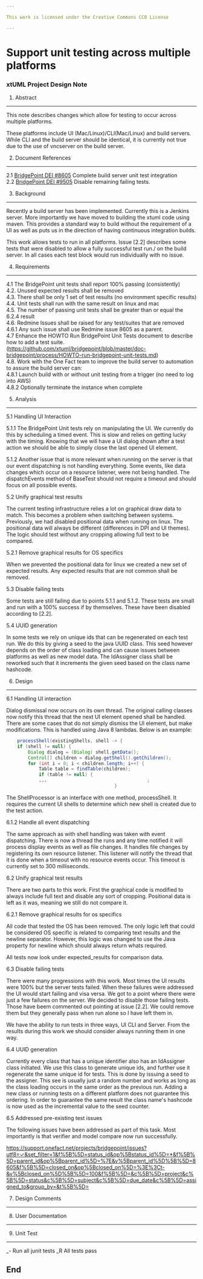 ```yaml
---

This work is licensed under the Creative Commons CC0 License

---
```


# Support unit testing across multiple platforms
### xtUML Project Design Note


1. Abstract
-----------
This note describes changes which allow for testing to occur across multiple platforms.  

These platforms include UI (Mac/Linux)/CLI(Mac/Linux) and build servers.  While CLI and the build server should be identical, it is currently not true due to the use of vncserver on the build server.

2. Document References
----------------------
<a id="2.1"></a>2.1 [BridgePoint DEI #8605](https://support.onefact.net/issues/8605) Complete build server unit test integration   
<a id="2.2"></a>2.2 [BridgePoint DEI #9505](https://support.onefact.net/issues/9505) Disable remaining failing tests.    

3. Background
-------------
Recently a build server has been implemented.  Currently this is a Jenkins server.  More importantly we have moved to building the xtuml code using maven.  This provides a standard way to build without the requirement of a UI as well as puts us in the direction of having continuous integration builds.

This work allows tests to run in all platforms.  Issue [2.2] describes some tests that were disabled to allow a fully successful test run./ on the build server.  In all cases each test block would run individually with no issue.  

4. Requirements
---------------
4.1 The BridgePoint unit tests shall report 100% passing (consistently)   
4.2. Unused expected results shall be removed  
4.3. There shall be only 1 set of test results (no environment specific results)  
4.4. Unit tests shall run with the same result on linux and mac     
4.5. The number of passing unit tests shall be greater than or equal the 6.2.4 result  
4.6. Redmine Issues shall be raised for any test/suites that are removed  
4.6.1 Any such issue shall use Redmine issue 8605 as a parent.   
4.7 Enhance the HOWTO Run BridgePoint Unit Tests document to describe how to add a test suite.   (https://github.com/xtuml/bridgepoint/blob/master/doc-bridgepoint/process/HOWTO-run-bridgepoint-unit-tests.md)  
4.8. Work with the One Fact team to improve the build server to automation to assure the build server can:  
4.8.1 Launch build with or without unit testing from a trigger (no need to log into AWS)   
4.8.2 Optionally terminate the instance when complete  


5. Analysis
-----------
5.1 Handling UI Interaction  

5.1.1 The BridgePoint Unit tests rely on manipulating the UI.  We currently do this by scheduling a timed event.  This is slow and relies on getting lucky with the timing.  Knowing that we will have a UI dialog shown after a test action we should be able to simply close the last opened UI element.  

5.1.2 Another issue that is more relevant when running on the server is that our event dispatching is not handling everything.  Some events, like data changes which occur on a resource listener, were not being handled.  The dispatchEvents method of BaseTest should not require a timeout and should focus on all possible events.  

5.2 Unify graphical test results  

The current testing infrastructure relies a lot on graphical draw data to match.  This becomes a problem when switching between systems.  Previously, we had disabled positional data when running on linux.  The positional data will always be different (differences in DPI and UI themes).  The logic should test without any cropping allowing full text to be compared.  

5.2.1 Remove graphical results for OS specifics  

When we prevented the positional data for linux we created  a new set of expected results.  Any expected results that are not common shall be removed.  
 
5.3 Disable failing tests  

Some tests are still failing due to points 5.1.1 and 5.1.2.  These tests are small and run with a 100% success if by themselves.  These have been disabled according to [2.2].  

5.4 UUID generation  

In some tests we rely on unique ids that can be regenerated on each test run.  We do this by giving a seed to the java UUID class.  This seed however depends on the order of class loading and can cause issues between platforms as well as new model data.  The IdAssigner class shall be reworked such that it increments the given seed based on the class name hashcode.  

6. Design
---------
6.1 Handling UI interaction  

Dialog dismissal now occurs on its own thread.  The original calling classes now notify this thread that the next UI element opened shall be handled.  There are some cases that do not simply dismiss the UI element, but make modifications.  This is handled using Java 8 lambdas.  Below is an example:  

```java
	processShell(existingShells, shell -> {
	if (shell != null) {
		Dialog dialog = (Dialog) shell.getData();
		Control[] children = dialog.getShell().getChildren();
		for (int i = 0; i < children.length; i++) {
			Table table = findTable(children);
			if (table != null) {
			...										;
										}
```   

The ShellProcessor is an interface with one method, processShell.  It requires the current UI shells to determine which new shell is created due to the test action.  

6.1.2 Handle all event dispatching  

The same approach as with shell handling was taken with event dispatching.  There is now a thread the runs and any time notified it will process display events as well as file changes.  It handles file changes by registering its own resource listener.  This listener will notify the thread that it is done when a timeout with no resource events occur.  This timeout is currently set to 300 milliseconds.  

6.2 Unify graphical test results  

There are two parts to this work.  First the graphical code is modified to always include full text and disable any sort of cropping.  Positional data is left as it was, meaning we still do not compare it.  

6.2.1  Remove graphical results for os specifics  

All code that tested the OS has been removed.  The only logic left that could be considered OS specific is related to comparing text results and the newline separator.  However, this logic was changed to use the Java property for newline which should always return whats required.  

All tests now look under expected_results for comparison data.  

6.3  Disable failing tests  

There were many progressions with this work.  Most times the UI results were 100% but the server tests failed.  When these failures were addressed the UI would start failing and visa versa.  We got to a point where there were just a few failures on the server.  We decided to disable those failing tests.  Those have beem commented out pointing at issue [2.2].  We could remove them but they generally pass when run alone so I have left them in.  

We have the ability to run tests in three ways, UI CLI and Server.  From the results during this work we should consider always running them in one way.  

6.4 UUID generation  

Currently every class that has a unique identifier also has an IdAssigner class initiated.  We use this class to generate unique ids, and further use it regenerate the same unique id for tests.  This is done by issuing a seed to the assigner.  This see is usually just a random number and works as long as the class loading occurs in the same order as the previous run.  Adding a new class or running tests on a different platform does not guarantee this ordering.  In order to guarantee the same result the class name's hashcode is now used as the incremental value to the seed counter.  

6.5 Addressed pre-existing test issues  

The following issues have been addressed as part of this task.  Most importantly is that verifier and model compare now run successfully.  

https://support.onefact.net/projects/bridgepoint/issues?utf8=✓&set_filter=1&f%5B%5D=status_id&op%5Bstatus_id%5D=*&f%5B%5D=parent_id&op%5Bparent_id%5D=%7E&v%5Bparent_id%5D%5B%5D=8605&f%5B%5D=closed_on&op%5Bclosed_on%5D=%3E%3Ct-&v%5Bclosed_on%5D%5B%5D=100&f%5B%5D=&c%5B%5D=project&c%5B%5D=status&c%5B%5D=subject&c%5B%5D=due_date&c%5B%5D=assigned_to&group_by=&t%5B%5D=

7. Design Comments
------------------

8. User Documentation
---------------------

9. Unit Test
------------
_- Run all junit tests
_R All tests pass

End
---
